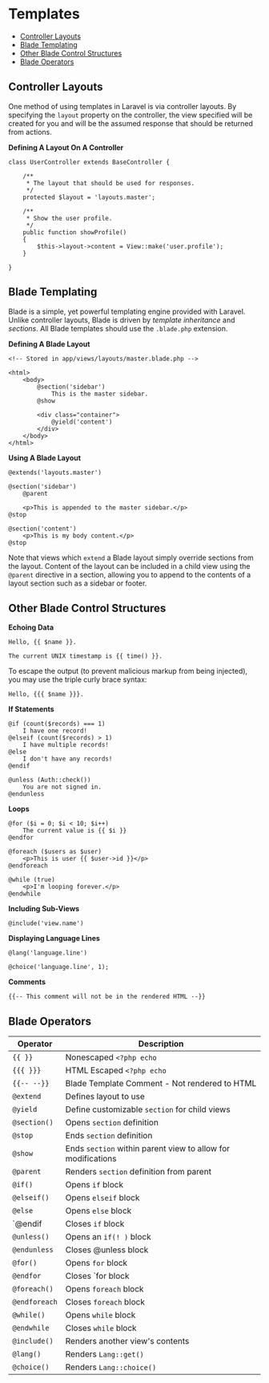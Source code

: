 # Templates

- [Controller Layouts](#controller-layouts)
- [Blade Templating](#blade-templating)
- [Other Blade Control Structures](#other-blade-control-structures)
- [Blade Operators](#blade-operators)

<a name="controller-layouts"></a>
## Controller Layouts

One method of using templates in Laravel is via controller layouts. By specifying the `layout` property on the controller, the view specified will be created for you and will be the assumed response that should be returned from actions.

**Defining A Layout On A Controller**

	class UserController extends BaseController {

		/**
		 * The layout that should be used for responses.
		 */
		protected $layout = 'layouts.master';

		/**
		 * Show the user profile.
		 */
		public function showProfile()
		{
			$this->layout->content = View::make('user.profile');
		}

	}

<a name="blade-templating"></a>
## Blade Templating

Blade is a simple, yet powerful templating engine provided with Laravel. Unlike controller layouts, Blade is driven by _template inheritance_ and _sections_. All Blade templates should use the `.blade.php` extension.

**Defining A Blade Layout**

	<!-- Stored in app/views/layouts/master.blade.php -->

	<html>
		<body>
			@section('sidebar')
				This is the master sidebar.
			@show

			<div class="container">
				@yield('content')
			</div>
		</body>
	</html>

**Using A Blade Layout**

	@extends('layouts.master')

	@section('sidebar')
		@parent

		<p>This is appended to the master sidebar.</p>
	@stop

	@section('content')
		<p>This is my body content.</p>
	@stop

Note that views which `extend` a Blade layout simply override sections from the layout. Content of the layout can be included in a child view using the `@parent` directive in a section, allowing you to append to the contents of a layout section such as a sidebar or footer.

<a name="other-blade-control-structures"></a>
## Other Blade Control Structures

**Echoing Data**

	Hello, {{ $name }}.

	The current UNIX timestamp is {{ time() }}.

To escape the output (to prevent malicious markup from being injected), you may use the triple curly brace syntax:

	Hello, {{{ $name }}}.

**If Statements**

	@if (count($records) === 1)
		I have one record!
	@elseif (count($records) > 1)
		I have multiple records!
	@else
		I don't have any records!
	@endif

	@unless (Auth::check())
		You are not signed in.
	@endunless

**Loops**

	@for ($i = 0; $i < 10; $i++)
		The current value is {{ $i }}
	@endfor

	@foreach ($users as $user)
		<p>This is user {{ $user->id }}</p>
	@endforeach

	@while (true)
		<p>I'm looping forever.</p>
	@endwhile

**Including Sub-Views**

	@include('view.name')

**Displaying Language Lines**

	@lang('language.line')

	@choice('language.line', 1);

**Comments**

	{{-- This comment will not be in the rendered HTML --}}


<a name="blade-operators"></a>
## Blade Operators

Operator  | Description
------------- | -------------
`{{ }}` | Nonescaped `<?php echo`
`{{{ }}}` | HTML Escaped `<?php echo`
`{{-- --}}` | Blade Template Comment - Not rendered to HTML
`@extend` | Defines layout to use
`@yield` | Define customizable `section` for child views
`@section()` | Opens `section` definition
`@stop` | Ends `section` definition
`@show` | Ends `section` within parent view to allow for modifications
`@parent` | Renders `section` definition from parent
`@if()` | Opens `if` block
`@elseif()` | Opens `elseif` block
`@else` | Opens `else` block
`@endif | Closes `if` block
`@unless()` | Opens an `if(! )` block
`@endunless` | Closes @unless block
`@for()` | Opens `for` block
`@endfor` | Closes `for block
`@foreach()` | Opens `foreach` block
`@endforeach` | Closes `foreach` block
`@while()` | Opens `while` block
`@endwhile` | Closes `while` block
`@include()` | Renders another view's contents
`@lang()` | Renders `Lang::get()`
`@choice()` | Renders `Lang::choice()`
